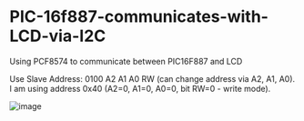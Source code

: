 # PIC-16f887-communicates-with-LCD-via-I2C
Using PCF8574 to communicate between PIC16F887 and LCD

Use Slave Address: 0100 A2 A1 A0 RW (can change address via A2, A1, A0). I am using address 0x40 (A2=0, A1=0, A0=0, bit RW=0 - write mode).

![image](https://user-images.githubusercontent.com/95868397/203466750-4a0eac4e-092d-4135-b3e3-44740ddd2bfe.png)
